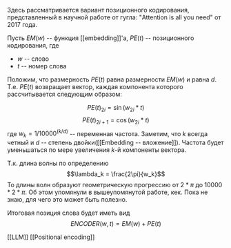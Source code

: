 Здесь рассматривается вариант позиционного кодирования, представленный в научной работе от гугла: "Attention is all you need" от 2017 года.

Пусть $EM(w)$ -- функция [[embedding]]'а, $PE(t)$ -- позиционного кодирования, где
- $w$ -- слово
- $t$ -- номер слова

Положим, что размерность $PE(t)$ равна размерности $EM(w)$ и равна $d$.
Т.е. $PE(t)$ возвращает вектор, каждая компонента которого рассчитывается следующим образом:

$$PE(t)_{2i} = \sin(w_{2i}*t)$$
$$PE(t)_{2i+1} = \cos(w_{2i}*t)$$
где $w_k = 1/{10000^{(k/d)}}$ -- переменная частота. Заметим, что $k$ всегда четный и $d$ -- степень двойки([[Embedding -- вложение]]). Частота будет уменьшаться по мере увеличения $k$-й компоненты вектора. 

Т.к. длина волны по определению $$\lambda_k = \frac{2\pi}{w_k}$$ То длины волн образуют геометрическую прогрессию от $2*\pi$ до $10000*2*\pi$. Об этом упомянули в вышеупомянутой работе, кек. Пока не знаю, для чего это может быть полезно.

Итоговая позиция слова будет иметь вид
$$ENCODER(w, t) = EM(w) + PE(t)$$

[[LLM]] [[Positional encoding]]